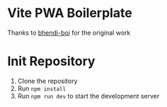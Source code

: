 # Vite PWA Boilerplate
Thanks to [bhendi-boi](https://github.com/bhendi-boi/WeatherUps) for the original work

# Init Repository
1. Clone the repository
2. Run `npm install`
3. Run `npm run dev` to start the development server

